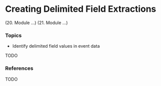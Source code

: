 # Creating Delimited Field Extractions
(20. Module ...)
(21. Module ...)

### Topics
* Identify delimited field values in event data

TODO



  
### References
TODO

